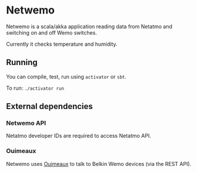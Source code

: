 Netwemo
=================================

Netwemo is a scala/akka application reading data from Netatmo and switching on and off Wemo switches.

Currently it checks temperature and humidity.

## Running

You can compile, test, run using `activator` or `sbt`.

To run:
`./activator run`

## External dependencies

### Netwemo API

Netatmo developer IDs are required to access Netatmo API.

### Ouimeaux

Netwemo uses [Ouimeaux](https://github.com/iancmcc/ouimeaux) to talk to Belkin Wemo devices (via the REST API).
